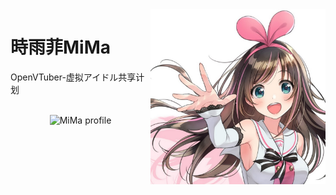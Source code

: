 
<img src="ui/unnamed.jpg" align="right" alt="MIMA" width="280"/>

# 時雨菲MiMa

OpenVTuber-虚拟アイドル共享计划

<br>
<div align="center">
    <img src="https://pics1.beautyyu.top/origin/IMG_20190616_120418_1.jpg" alt="MiMa profile">
</div>

